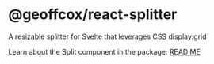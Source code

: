 # @geoffcox/react-splitter

A resizable splitter for Svelte that leverages CSS display:grid

Learn about the Split component in the package: [READ ME](package/readme.md)